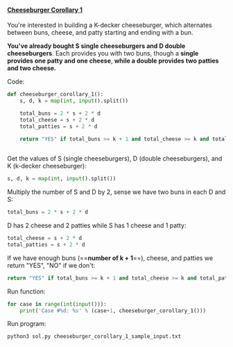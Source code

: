 
#### [Cheeseburger Corollary 1]( https://www.facebook.com/codingcompetitions/hacker-cup/2023/practice-round/problems/A1)

You're interested in building a K-decker cheeseburger, which alternates between buns, cheese, and patty starting and ending with a bun.

**You've already bought S single cheeseburgers and D double cheeseburgers**. Each provides you with two buns, though a **single provides one patty and one cheese**, **while a double provides two patties and two cheese.**

Code:
```python
def cheeseburger_corollary_1():
    s, d, k = map(int, input().split())

    total_buns = 2 * s + 2 * d
    total_cheese = s + 2 * d
    total_patties = s + 2 * d

    return "YES" if total_buns >= k + 1 and total_cheese >= k and total_patties else "NO"
    
```

Get the values of S (single cheeseburgers), D (double cheeseburgers), and K (k-decker cheeseburger):
```python
s, d, k = map(int, input().split())
```

Multiply the number of S and D by 2, sense we have two buns in each D and S:
```python
total_buns = 2 * s + 2 * d
```

D has 2 cheese and 2 patties while S has 1 cheese and 1 patty:
```python
total_cheese = s + 2 * d
total_patties = s + 2 * d
```

If we have enough buns (==**number of k + 1**==), cheese, and patties we return "YES",
"NO" if we don't: 
```python
return "YES" if total_buns >= k + 1 and total_cheese >= k and total_patties else "NO"
```


Run function:
```python
for case in range(int(input())):
    print('Case #%d: %s' % (case+1, cheeseburger_corollary_1()))
```

Run program: 
```
python3 sol.py cheeseburger_corollary_1_sample_input.txt
```
